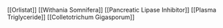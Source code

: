 [[Orlistat]]
[[Withania Somnifera]]
[[Pancreatic Lipase Inhibitor]]
[[Plasma Triglyceride]]
[[Colletotrichum Gigasporum]]
